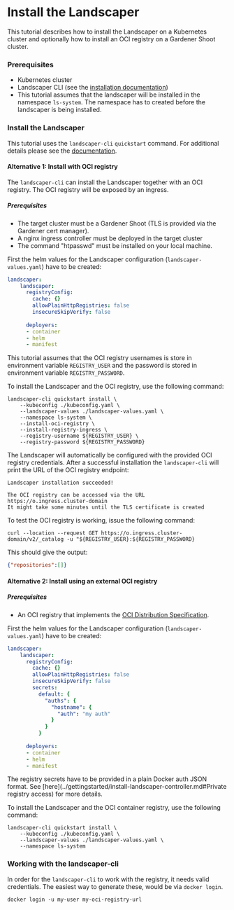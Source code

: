 # Install the Landscaper

This tutorial describes how to install the Landscaper on a Kubernetes cluster and optionally how to install an OCI registry
on a Gardener Shoot cluster.

### Prerequisites

- Kubernetes cluster
- Landscaper CLI (see the [installation documentation](https://github.com/gardener/landscapercli/blob/master/docs/installation.md))
- This tutorial assumes that the landscaper will be installed in the namespace `ls-system`. The namespace has to created before the landscaper is being installed.

### Install the Landscaper

This tutorial uses the `landscaper-cli` `quickstart` command. For additional details please see the [documentation](https://github.com/gardener/landscapercli/blob/master/docs/commands/quickstart/install.md).

#### Alternative 1: Install with OCI registry

The `landscaper-cli` can install the Landscaper together with an OCI registry. The OCI registry will be exposed by an ingress.

##### Prerequisites

- The target cluster must be a Gardener Shoot (TLS is provided via the Gardener cert manager). 
- A nginx ingress controller must be deployed in the target cluster
- The command "htpasswd" must be installed on your local machine.

First the helm values for the Landscaper configuration (`landscaper-values.yaml`) have to be created:

```yaml
landscaper:
    landscaper:
      registryConfig:
        cache: {}
        allowPlainHttpRegistries: false
        insecureSkipVerify: false
      
      deployers: 
      - container
      - helm
      - manifest
```

This tutorial assumes that the OCI registry usernames is store in environment variable `REGISTRY_USER` and the password is stored in environment variable `REGISTRY_PASSWORD`.

To install the Landscaper and the OCI registry, use the following command:

```shell script
landscaper-cli quickstart install \
    --kubeconfig ./kubeconfig.yaml \
    --landscaper-values ./landscaper-values.yaml \
    --namespace ls-system \
    --install-oci-registry \
    --install-registry-ingress \
    --registry-username ${REGISTRY_USER} \
    --registry-password ${REGISTRY_PASSWORD}
```

The Landscaper will automatically be configured with the provided OCI registry credentials.
After a successful installation the `landscaper-cli` will print the URL of the OCI registry endpoint:

```
Landscaper installation succeeded!

The OCI registry can be accessed via the URL https://o.ingress.cluster-domain
It might take some minutes until the TLS certificate is created
```

To test the OCI registry is working, issue the following command:

```shell script
curl --location --request GET https://o.ingress.cluster-domain/v2/_catalog -u "${REGISTRY_USER}:${REGISTRY_PASSWORD}
```

This should give the output:

```json
{"repositories":[]}
```

#### Alternative 2: Install using an external OCI registry

##### Prerequisites

- An OCI registry that implements the [OCI Distribution Specification](https://github.com/opencontainers/distribution-spec).

First the helm values for the Landscaper configuration (`landscaper-values.yaml`) have to be created:

```yaml
landscaper:
    landscaper:
      registryConfig:
        cache: {}
        allowPlainHttpRegistries: false
        insecureSkipVerify: false
        secrets:
          default: {
            "auths": {
              "hostname": {
                "auth": "my auth"
              }
            }
          }
      
      deployers: 
      - container
      - helm
      - manifest
```

The registry secrets have to be provided in a plain Docker auth JSON format. See [here](../gettingstarted/install-landscaper-controller.md#Private registry access) for more details.

To install the Landscaper and the OCI container registry, use the following command:

```shell script
landscaper-cli quickstart install \
    --kubeconfig ./kubeconfig.yaml \
    --landscaper-values ./landscaper-values.yaml \
    --namespace ls-system
```

### Working with the landscaper-cli
In order for the `landscaper-cli` to work with the registry, it needs valid credentials. The easiest way to generate these, would be via `docker login`.
```shell
docker login -u my-user my-oci-registry-url
```
